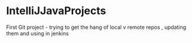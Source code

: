 # IntelliJJavaProjects
First Git project  - trying to get the hang of local v remote repos , updating them and using in jenkins
